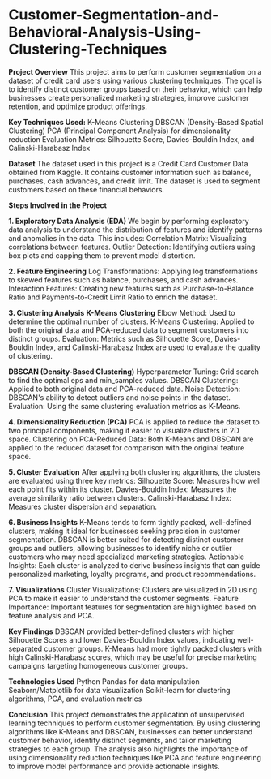 # Customer-Segmentation-and-Behavioral-Analysis-Using-Clustering-Techniques

**Project Overview**
This project aims to perform customer segmentation on a dataset of credit card users using various clustering techniques. The goal is to identify distinct customer groups based on their behavior, which can help businesses create personalized marketing strategies, improve customer retention, and optimize product offerings.

**Key Techniques Used:**
K-Means Clustering
DBSCAN (Density-Based Spatial Clustering)
PCA (Principal Component Analysis) for dimensionality reduction
Evaluation Metrics: Silhouette Score, Davies-Bouldin Index, and Calinski-Harabasz Index

**Dataset**
The dataset used in this project is a Credit Card Customer Data obtained from Kaggle. It contains customer information such as balance, purchases, cash advances, and credit limit. The dataset is used to segment customers based on these financial behaviors.

**Steps Involved in the Project**


**1. Exploratory Data Analysis (EDA)**
We begin by performing exploratory data analysis to understand the distribution of features and identify patterns and anomalies in the data. This includes:
Correlation Matrix: Visualizing correlations between features.
Outlier Detection: Identifying outliers using box plots and capping them to prevent model distortion.


**2. Feature Engineering**
Log Transformations: Applying log transformations to skewed features such as balance, purchases, and cash advances.
Interaction Features: Creating new features such as Purchase-to-Balance Ratio and Payments-to-Credit Limit Ratio to enrich the dataset.


**3. Clustering Analysis**
**K-Means Clustering**
Elbow Method: Used to determine the optimal number of clusters.
K-Means Clustering: Applied to both the original data and PCA-reduced data to segment customers into distinct groups.
Evaluation: Metrics such as Silhouette Score, Davies-Bouldin Index, and Calinski-Harabasz Index are used to evaluate the quality of clustering.

**DBSCAN (Density-Based Clustering)**
Hyperparameter Tuning: Grid search to find the optimal eps and min_samples values.
DBSCAN Clustering: Applied to both original data and PCA-reduced data.
Noise Detection: DBSCAN's ability to detect outliers and noise points in the dataset.
Evaluation: Using the same clustering evaluation metrics as K-Means.

**4. Dimensionality Reduction (PCA)**
PCA is applied to reduce the dataset to two principal components, making it easier to visualize clusters in 2D space.
Clustering on PCA-Reduced Data: Both K-Means and DBSCAN are applied to the reduced dataset for comparison with the original feature space.

**5. Cluster Evaluation**
After applying both clustering algorithms, the clusters are evaluated using three key metrics:
Silhouette Score: Measures how well each point fits within its cluster.
Davies-Bouldin Index: Measures the average similarity ratio between clusters.
Calinski-Harabasz Index: Measures cluster dispersion and separation.

**6. Business Insights**
K-Means tends to form tightly packed, well-defined clusters, making it ideal for businesses seeking precision in customer segmentation.
DBSCAN is better suited for detecting distinct customer groups and outliers, allowing businesses to identify niche or outlier customers who may need specialized marketing strategies.
Actionable Insights: Each cluster is analyzed to derive business insights that can guide personalized marketing, loyalty programs, and product recommendations.


**7. Visualizations**
Cluster Visualizations: Clusters are visualized in 2D using PCA to make it easier to understand the customer segments.
Feature Importance: Important features for segmentation are highlighted based on feature analysis and PCA.


**Key Findings**
DBSCAN provided better-defined clusters with higher Silhouette Scores and lower Davies-Bouldin Index values, indicating well-separated customer groups.
K-Means had more tightly packed clusters with high Calinski-Harabasz scores, which may be useful for precise marketing campaigns targeting homogeneous customer groups.

**Technologies Used**
Python
Pandas for data manipulation
Seaborn/Matplotlib for data visualization
Scikit-learn for clustering algorithms, PCA, and evaluation metrics


**Conclusion**
This project demonstrates the application of unsupervised learning techniques to perform customer segmentation. By using clustering algorithms like K-Means and DBSCAN, businesses can better understand customer behavior, identify distinct segments, and tailor marketing strategies to each group. The analysis also highlights the importance of using dimensionality reduction techniques like PCA and feature engineering to improve model performance and provide actionable insights.
